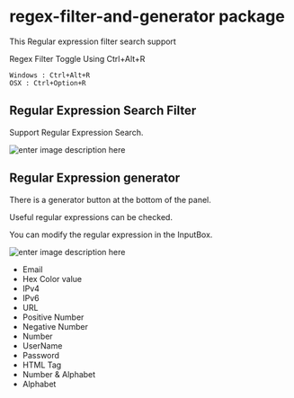 # regex-filter-and-generator package

This Regular expression filter search support


Regex Filter Toggle Using Ctrl+Alt+R

```
Windows : Ctrl+Alt+R
OSX : Ctrl+Option+R
```

## Regular Expression Search Filter

Support Regular Expression Search.

![enter image description here](https://media.giphy.com/media/l3q2xL15g3o6PgUrC/source.gif)

## Regular Expression generator

There is a generator button at the bottom of the panel.

Useful regular expressions can be checked.

You can modify the regular expression in the InputBox.


![enter image description here](https://media.giphy.com/media/26xBIkQI1aoNlJ70s/source.gif)

- Email
- Hex Color value
- IPv4
- IPv6
- URL
- Positive Number
- Negative Number
- Number
- UserName
- Password
- HTML Tag
- Number & Alphabet
- Alphabet
